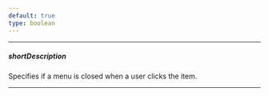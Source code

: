 ```yaml
---
default: true
type: boolean
---
```

---
##### shortDescription
Specifies if a menu is closed when a user clicks the item.

---
